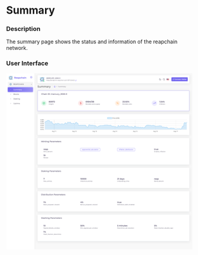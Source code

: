 # Summary

### Description

The summary page shows the status and information of the reapchain network.

### User Interface

![](<../../../.gitbook/assets/image (5) (1).png>)



